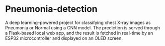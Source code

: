 # Pneumonia-detection
A deep learning–powered project for classifying chest X-ray images as Pneumonia or Normal using a CNN model. The prediction is served through a Flask-based local web app, and the result is fetched in real-time by an ESP32 microcontroller and displayed on an OLED screen.


